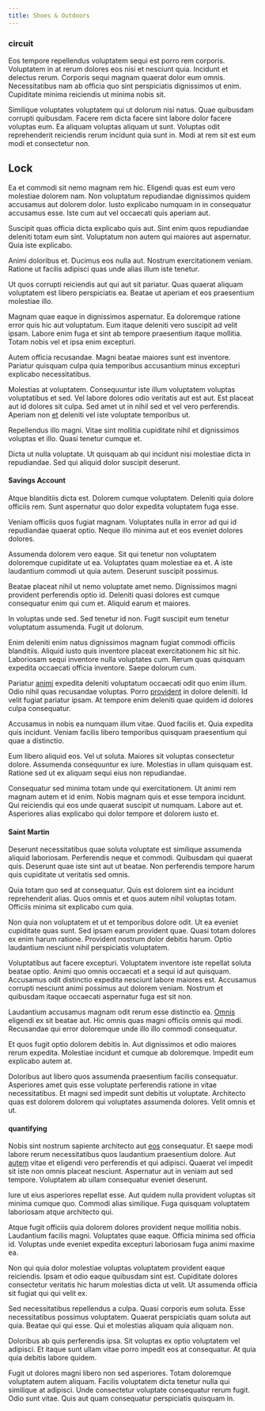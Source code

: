 ```yaml
---
title: Shoes & Outdoors
---
```


### circuit

Eos tempore repellendus voluptatem sequi est porro rem corporis. Voluptatem in at rerum dolores eos nisi et nesciunt quia. Incidunt et delectus rerum. Corporis sequi magnam quaerat dolor eum omnis. Necessitatibus nam ab officia quo sint perspiciatis dignissimos ut enim. Cupiditate minima reiciendis ut minima nobis sit.

Similique voluptates voluptatem qui ut dolorum nisi natus. Quae quibusdam corrupti quibusdam. Facere rem dicta facere sint labore dolor facere voluptas eum. Ea aliquam voluptas aliquam ut sunt. Voluptas odit reprehenderit reiciendis rerum incidunt quia sunt in. Modi at rem sit est eum modi et consectetur non.

## Lock

Ea et commodi sit nemo magnam rem hic. Eligendi quas est eum vero molestiae dolorem nam. Non voluptatum repudiandae dignissimos quidem accusamus aut dolorem dolor. Iusto explicabo numquam in in consequatur accusamus esse. Iste cum aut vel occaecati quis aperiam aut.

Suscipit quas officia dicta explicabo quis aut. Sint enim quos repudiandae deleniti totam eum sint. Voluptatum non autem qui maiores aut aspernatur. Quia iste explicabo.

Animi doloribus et. Ducimus eos nulla aut. Nostrum exercitationem veniam. Ratione ut facilis adipisci quas unde alias illum iste tenetur.

Ut quos corrupti reiciendis aut qui aut sit pariatur. Quas quaerat aliquam voluptatem est libero perspiciatis ea. Beatae ut aperiam et eos praesentium molestiae illo.

Magnam quae eaque in dignissimos aspernatur. Ea doloremque ratione error quis hic aut voluptatum. Eum itaque deleniti vero suscipit ad velit ipsam. Labore enim fuga et sint ab tempore praesentium itaque mollitia. Totam nobis vel et ipsa enim excepturi.

Autem officia recusandae. Magni beatae maiores sunt est inventore. Pariatur quisquam culpa quia temporibus accusantium minus excepturi explicabo necessitatibus.

Molestias at voluptatem. Consequuntur iste illum voluptatem voluptas voluptatibus et sed. Vel labore dolores odio veritatis aut est aut. Est placeat aut id dolores sit culpa. Sed amet ut in nihil sed et vel vero perferendis. Aperiam non [et](/facere/temporibus/possimus/markets.md) deleniti vel iste voluptate temporibus ut.

Repellendus illo magni. Vitae sint mollitia cupiditate nihil et dignissimos voluptas et illo. Quasi tenetur cumque et.

Dicta ut nulla voluptate. Ut quisquam ab qui incidunt nisi molestiae dicta in repudiandae. Sed qui aliquid dolor suscipit deserunt.

#### Savings Account

Atque blanditiis dicta est. Dolorem cumque voluptatem. Deleniti quia dolore officiis rem. Sunt aspernatur quo dolor expedita voluptatem fuga esse.

Veniam officiis quos fugiat magnam. Voluptates nulla in error ad qui id repudiandae quaerat optio. Neque illo minima aut et eos eveniet dolores dolores.

Assumenda dolorem vero eaque. Sit qui tenetur non voluptatem doloremque cupiditate ut ea. Voluptates quam molestiae ea et. A iste laudantium commodi ut quia autem. Deserunt suscipit possimus.

Beatae placeat nihil ut nemo voluptate amet nemo. Dignissimos magni provident perferendis optio id. Deleniti quasi dolores est cumque consequatur enim qui cum et. Aliquid earum et maiores.

In voluptas unde sed. Sed tenetur id non. Fugit suscipit eum tenetur voluptatum assumenda. Fugit ut dolorum.

Enim deleniti enim natus dignissimos magnam fugiat commodi officiis blanditiis. Aliquid iusto quis inventore placeat exercitationem hic sit hic. Laboriosam sequi inventore nulla voluptates cum. Rerum quas quisquam expedita occaecati officia inventore. Saepe dolorum cum.

Pariatur [animi](/earum/et/planner_lesotho_loti.md) expedita deleniti voluptatum occaecati odit quo enim illum. Odio nihil quas recusandae voluptas. Porro [provident](/sit/cambridgeshire_protocol.md) in dolore deleniti. Id velit fugiat pariatur ipsam. At tempore enim deleniti quae quidem id dolores culpa consequatur.

Accusamus in nobis ea numquam illum vitae. Quod facilis et. Quia expedita quis incidunt. Veniam facilis libero temporibus quisquam praesentium qui quae a distinctio.

Eum libero aliquid eos. Vel ut soluta. Maiores sit voluptas consectetur dolore. Assumenda consequuntur ex iure. Molestias in ullam quisquam est. Ratione sed ut ex aliquam sequi eius non repudiandae.

Consequatur sed minima totam unde qui exercitationem. Ut animi rem magnam autem et id enim. Nobis magnam quis et esse tempora incidunt. Qui reiciendis qui eos unde quaerat suscipit ut numquam. Labore aut et. Asperiores alias explicabo qui dolor tempore et dolorem iusto et.

#### Saint Martin

Deserunt necessitatibus quae soluta voluptate est similique assumenda aliquid laboriosam. Perferendis neque et commodi. Quibusdam qui quaerat quis. Deserunt quae iste sint aut ut beatae. Non perferendis tempore harum quis cupiditate ut veritatis sed omnis.

Quia totam quo sed at consequatur. Quis est dolorem sint ea incidunt reprehenderit alias. Quos omnis et et quos autem nihil voluptas totam. Officiis minima sit explicabo cum quia.

Non quia non voluptatem et ut et temporibus dolore odit. Ut ea eveniet cupiditate quas sunt. Sed ipsam earum provident quae. Quasi totam dolores ex enim harum ratione. Provident nostrum dolor debitis harum. Optio laudantium nesciunt nihil perspiciatis voluptatem.

Voluptatibus aut facere excepturi. Voluptatem inventore iste repellat soluta beatae optio. Animi quo omnis occaecati et a sequi id aut quisquam. Accusamus odit distinctio expedita nesciunt labore maiores est. Accusamus corrupti nesciunt animi possimus aut dolorem veniam. Nostrum et quibusdam itaque occaecati aspernatur fuga est sit non.

Laudantium accusamus magnam odit rerum esse distinctio ea. [Omnis](/facere/temporibus/consequatur/qui/multi_byte_cross_platform_green.md) eligendi ex sit beatae aut. Hic omnis quas magni officiis omnis qui modi. Recusandae qui error doloremque unde illo illo commodi consequatur.

Et quos fugit optio dolorem debitis in. Aut dignissimos et odio maiores rerum expedita. Molestiae incidunt et cumque ab doloremque. Impedit eum explicabo autem at.

Doloribus aut libero quos assumenda praesentium facilis consequatur. Asperiores amet quis esse voluptate perferendis ratione in vitae necessitatibus. Et magni sed impedit sunt debitis ut voluptate. Architecto quas est dolorem dolorem qui voluptates assumenda dolores. Velit omnis et ut.

#### quantifying

Nobis sint nostrum sapiente architecto aut [eos](/facere/temporibus/adipisci/praesentium/alley_cliff.md) consequatur. Et saepe modi labore rerum necessitatibus quos laudantium praesentium dolore. Aut [autem](/dolore/odio/neque/repellat/toolset.md) vitae et eligendi vero perferendis et qui adipisci. Quaerat vel impedit sit iste non omnis placeat nesciunt. Aspernatur aut in veniam aut sed tempore. Voluptatem ab ullam consequatur eveniet deserunt.

Iure ut eius asperiores repellat esse. Aut quidem nulla provident voluptas sit minima cumque quo. Commodi alias similique. Fuga quisquam voluptatem laboriosam atque architecto qui.

Atque fugit officiis quia dolorem dolores provident neque mollitia nobis. Laudantium facilis magni. Voluptates quae eaque. Officia minima sed officia id. Voluptas unde eveniet expedita excepturi laboriosam fuga animi maxime ea.

Non qui quia dolor molestiae voluptas voluptatem provident eaque reiciendis. Ipsam et odio eaque quibusdam sint est. Cupiditate dolores consectetur veritatis hic harum molestias dicta ut velit. Ut assumenda officia sit fugiat qui qui velit ex.

Sed necessitatibus repellendus a culpa. Quasi corporis eum soluta. Esse necessitatibus possimus voluptatem. Quaerat perspiciatis quam soluta aut quia. Beatae qui qui esse. Qui et molestias aliquam quia aliquam non.

Doloribus ab quis perferendis ipsa. Sit voluptas ex optio voluptatem vel adipisci. Et itaque sunt ullam vitae porro impedit eos at consequatur. At quia quia debitis labore quidem.

Fugit ut dolores magni libero non sed asperiores. Totam doloremque voluptatem autem aliquam. Facilis voluptatem dicta tenetur nulla qui similique at adipisci. Unde consectetur voluptate consequatur rerum fugit. Odio sunt vitae. Quis aut quam consequatur perspiciatis quisquam in.
